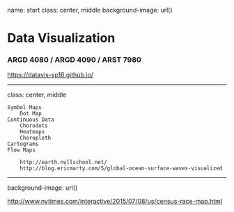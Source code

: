 name: start
class: center, middle
background-image: url()

# Data Visualization
                
### ARGD 4080 / ARGD 4090 / ARST 7980

<https://datavis-sp16.github.io/>

---
class: center, middle

	Symbol Maps
		Dot Map
	Continuous Data
		Chorodots
		Heatmaps
		Choropleth
	Cartograms
	Flow Maps
	
		http://earth.nullschool.net/
		http://blog.ericmarty.com/5/global-ocean-surface-waves-visualized

---  
background-image: url()


http://www.nytimes.com/interactive/2015/07/08/us/census-race-map.html



